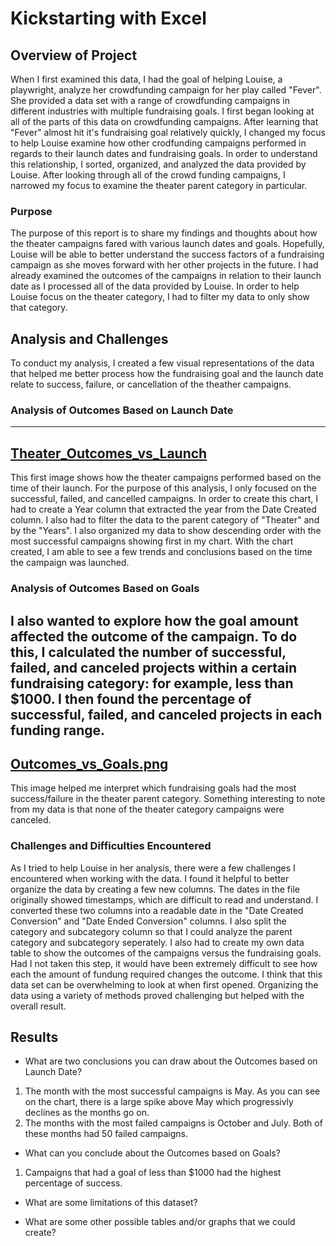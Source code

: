 # Kickstarting with Excel

## Overview of Project
When I first examined this data, I had the goal of helping Louise, a playwright, analyze her crowdfunding campaign for her play called "Fever". She provided a data set with a range of crowdfunding campaigns in different industries with multiple fundraising goals. I first began looking at all of the parts of this data on crowdfunding campaigns. After learning that "Fever" almost hit it's fundraising goal relatively quickly, I changed my focus to help Louise examine how other crodfunding campaigns performed in regards to their launch dates and fundraising goals. In order to understand this relationship, I sorted, organized, and analyzed the data provided by Louise. After looking through all of the crowd funding campaigns, I narrowed my focus to examine the theater parent category in particular. 
### Purpose
The purpose of this report is to share my findings and thoughts about how the theater campaigns fared with various launch dates and goals. Hopefully, Louise will be able to better understand the success factors of a fundraising campaign as she moves forward with her other projects in the future. I had already examined the outcomes of the campaigns in relation to their launch date as I processed all of the data provided by Louise. In order to help Louise focus on the theater category, I had to filter my data to only show that category. 
## Analysis and Challenges
To conduct my analysis, I created a few visual representations of the data that helped me better process how the fundraising goal and the launch date relate to success, failure, or cancellation of the theather campaigns. 
### Analysis of Outcomes Based on Launch Date
---
[Theater_Outcomes_vs_Launch](./Theater_Outcomes_vs_Launch.png) 
---
This first image shows how the theater campaigns performed based on the time of their launch. For the purpose of this analysis, I only focused on the successful, failed, and cancelled campaigns. In order to create this chart, I had to create a Year column that extracted the year from the Date Created column. I also had to filter the data to the parent category of "Theater" and by the "Years". I also organized my data to show descending order with the most successful campaigns showing first in my chart. With the chart created, I am able to see a few trends and conclusions based on the time the campaign was launched. 

### Analysis of Outcomes Based on Goals
I also wanted to explore how the goal amount affected the outcome of the campaign. To do this, I calculated the number of successful, failed, and canceled projects within a certain fundraising category: for example, less than $1000. I then found the percentage of successful, failed, and canceled projects in each funding range. 
---
[Outcomes_vs_Goals.png](./Outcomes_vs_Goals.png) 
---
This image helped me interpret which fundraising goals had the most success/failure in the theater parent category. Something interesting to note from my data is that none of the theater category campaigns were canceled. 
### Challenges and Difficulties Encountered
As I tried to help Louise in her analysis, there were a few challenges I encountered when working with the data. I found it helpful to better organize the data by creating a few new columns. The dates in the file originally showed timestamps, which are difficult to read and understand. I converted these two columns into a readable date in the "Date Created Conversion" and "Date Ended Conversion" columns. I also split the category and subcategory column so that I could analyze the parent category and subcategory seperately. I also had to create my own data table to show the outcomes of the campaigns versus the fundraising goals. Had I not taken this step, it would have been extremely difficult to see how each the amount of fundung required changes the outcome. I think that this data set can be overwhelming to look at when first opened. Organizing the data using a variety of methods proved challenging but helped with the overall result.  
## Results

- What are two conclusions you can draw about the Outcomes based on Launch Date?
1. The month with the most successful campaigns is May. As you can see on the chart, there is a large spike above May which progressivly declines as the months go on. 
2. The months with the most failed campaigns is October and July. Both of these months had 50 failed campaigns. 
- What can you conclude about the Outcomes based on Goals?
1. Campaigns that had a goal of less than $1000 had the highest percentage of success. 
- What are some limitations of this dataset?

- What are some other possible tables and/or graphs that we could create?
